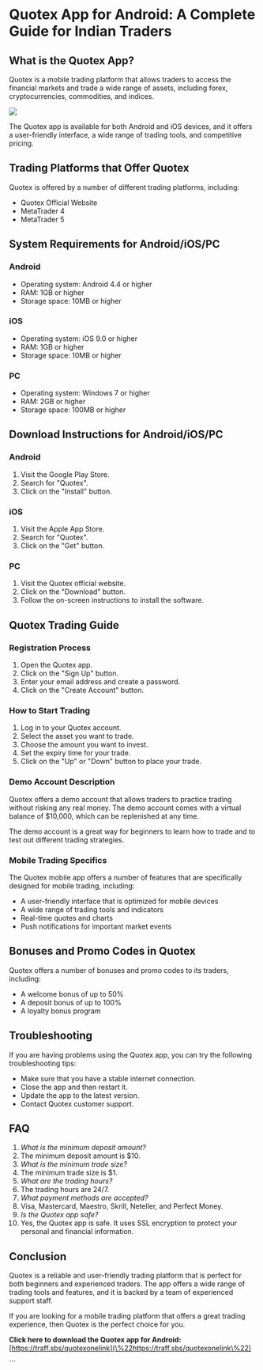 # Quotex App for Android: A Complete Guide for Indian Traders

## What is the Quotex App?

Quotex is a mobile trading platform that allows traders to access the
financial markets and trade a wide range of assets, including forex,
cryptocurrencies, commodities, and indices.

[![](https://static.quotex.io/files/10_en/300_250.jpg)](https://traff.sbs/brokerqxlid)

The Quotex app is available for both Android and iOS devices, and it
offers a user-friendly interface, a wide range of trading tools, and
competitive pricing.

## Trading Platforms that Offer Quotex

Quotex is offered by a number of different trading platforms, including:

-   Quotex Official Website
-   MetaTrader 4
-   MetaTrader 5

## System Requirements for Android/iOS/PC

### Android

-   Operating system: Android 4.4 or higher
-   RAM: 1GB or higher
-   Storage space: 10MB or higher

### iOS

-   Operating system: iOS 9.0 or higher
-   RAM: 1GB or higher
-   Storage space: 10MB or higher

### PC

-   Operating system: Windows 7 or higher
-   RAM: 2GB or higher
-   Storage space: 100MB or higher

## Download Instructions for Android/iOS/PC

### Android

1.  Visit the Google Play Store.
2.  Search for "Quotex".
3.  Click on the "Install" button.

### iOS

1.  Visit the Apple App Store.
2.  Search for "Quotex".
3.  Click on the "Get" button.

### PC

1.  Visit the Quotex official website.
2.  Click on the "Download" button.
3.  Follow the on-screen instructions to install the software.

## Quotex Trading Guide

### Registration Process

1.  Open the Quotex app.
2.  Click on the "Sign Up" button.
3.  Enter your email address and create a password.
4.  Click on the "Create Account" button.

### How to Start Trading

1.  Log in to your Quotex account.
2.  Select the asset you want to trade.
3.  Choose the amount you want to invest.
4.  Set the expiry time for your trade.
5.  Click on the "Up" or "Down" button to place your trade.

### Demo Account Description

Quotex offers a demo account that allows traders to practice trading
without risking any real money. The demo account comes with a virtual
balance of \$10,000, which can be replenished at any time.

The demo account is a great way for beginners to learn how to trade and
to test out different trading strategies.

### Mobile Trading Specifics

The Quotex mobile app offers a number of features that are specifically
designed for mobile trading, including:

-   A user-friendly interface that is optimized for mobile devices
-   A wide range of trading tools and indicators
-   Real-time quotes and charts
-   Push notifications for important market events

## Bonuses and Promo Codes in Quotex

Quotex offers a number of bonuses and promo codes to its traders,
including:

-   A welcome bonus of up to 50%
-   A deposit bonus of up to 100%
-   A loyalty bonus program

## Troubleshooting

If you are having problems using the Quotex app, you can try the
following troubleshooting tips:

-   Make sure that you have a stable internet connection.
-   Close the app and then restart it.
-   Update the app to the latest version.
-   Contact Quotex customer support.

## FAQ

1.  *What is the minimum deposit amount?*
2.  The minimum deposit amount is \$10.
3.  *What is the minimum trade size?*
4.  The minimum trade size is \$1.
5.  *What are the trading hours?*
6.  The trading hours are 24/7.
7.  *What payment methods are accepted?*
8.  Visa, Mastercard, Maestro, Skrill, Neteller, and Perfect Money.
9.  *Is the Quotex app safe?*
10. Yes, the Quotex app is safe. It uses SSL encryption to protect your
    personal and financial information.

## Conclusion

Quotex is a reliable and user-friendly trading platform that is perfect
for both beginners and experienced traders. The app offers a wide range
of trading tools and features, and it is backed by a team of experienced
support staff.

If you are looking for a mobile trading platform that offers a great
trading experience, then Quotex is the perfect choice for you.

**Click here to download the Quotex app for Android:**
[https://traff.sbs/quotexonelink](\%22https://traff.sbs/quotexonelink\%22)

\`\`\`

